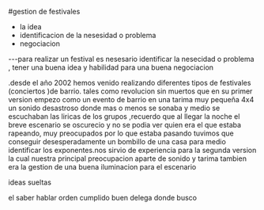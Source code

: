 #gestion de festivales
- la idea 
- identificacion de la nesesidad o problema
- negociacion


---para realizar un festival es nesesario identificar la nesecidad o problema ,
tener una  buena idea y habilidad para una buena negociacion

.desde el año 2002 hemos venido realizando diferentes tipos de festivales (conciertos )de barrio. tales como revolucion sin muertos que en su primer version empezo como un evento de barrio en una tarima muy pequeña 4x4
un sonido desastroso donde mas o menos se sonaba y medio se escuchaban las liricas de los grupos ,recuerdo que al llegar la noche el breve escenario se oscurecio y no se podia ver quien era el que estaba rapeando, muy preocupados por  lo que estaba pasando tuvimos que conseguir desesperadamente  un bombillo de una casa para medio identificar los exponentes.nos sirvio de experiencia para la  segunda version la cual nuestra principal preocupacion aparte de sonido y tarima tambien era la gestion de una buena iluminacion para el escenario

ideas sueltas

el saber  hablar
orden
cumplido
buen delega
donde busco 
